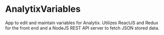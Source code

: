 # AnalytixVariables

App to edit and maintain variables for Analytix.  Utilizes ReactJS and Redux for the front end and a NodeJS REST API server to fetch JSON stored data.
